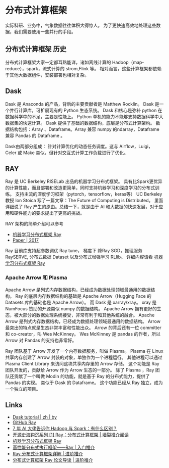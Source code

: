 # 分布式计算框架

实际科研、业务中，气象数据往往体积大得惊人。
为了更快速高效地处理这些数据，我们需要使用一些并行的手段。

## 分布式计算框架 历史

分布式计算框架大家一定都耳熟能详，诸如离线计算的 Hadoop（map-reduce），spark，流式计算的 strom,Flink 等。
相对而言，这些计算框架都依赖于其他大数据组件，安装部署也相对复杂。

## Dask

Dask 是 Anaconda 的产品，背后的主要贡献者是 Matthew Rocklin。
Dask 是一个并行计算库，可扩展现有的 Python 生态系统。
Dask 和核心是弥补 python 在数据科学中的不足，主要是性能上。
Python 单机的能力不能够支持数据科学中大数据集的快速计算。
Dask 提供了基础的数据结构，底层是分布式计算架构。
数据结构包括：Array 、Dataframe。Array 兼容 numpy 的ndarray，Dataframe 兼容 Pandas 的 Dataframe 。

Dask由两部分组成：
针对计算优化的动态任务调度。这与 Airflow，Luigi，Celer 或 Make 类似，但针对交互式计算工作负载进行了优化。

## RAY

Ray 是 UC Berkeley RISELab 出品的机器学习分布式框架。
具有比Spark更优异的计算性能，而且部署和改造更简单，同时支持机器学习和深度学习的分布式训练。
支持主流的深度学习框架（pytorch，tensorflow，keras等）
UC Berkeley 教授 Ion Stoica 写了一篇文章：The Future of Computing is Distributed。
里面详细说了 Ray 产生的原由。总结一下，就是由于 AI 和大数据的快速发展，对于应用和硬件能力的要求提出了更高的挑战。

RAY 架构的简单介绍可以参考
- [机器学习分布式框架 Ray](#Links)
- [Paper | 2017](https://arxiv.org/abs/1712.05889)

Ray 目前库支持超参数调优 Ray tune， 梯度下 降Ray SGD，推理服务 RaySERVE, 分布式数据 Dataset 以及分布式增强学习 RLlib。
详细内容请看 [机器学习分布式框架 Ray](#Links)

### Apache Arrow 和 Plasma

Apache Arrow 是列式内存数据结构，已经成为数据处理领域最通用的数据结构。
Ray 的底层内存数据结构的基础是 Apache Arrow（Hugging Face 的 Datasets 库的基础也是 Apache Arrow）。
而 Dask 是 xarray/xray。
xray 是 NumFocus 赞助的开源类似 numpy 的数据结构。
Apache Arrow 拥有更好的生态，被大部分的数据处理系统接受，非常有利于和其他系统的融合。
Apache Arrow 是列式内存数据结构，已经成为数据处理领域最通用的数据结构。
Arrow 最突出的特点就是生态非常丰富和性能出众。
Arrow 的背后还有一位 committer 和 co-creator，叫 Wes McKinney。
Wes McKinney 是 pandas 的作者，所以 Arrow 对 Pandas 的支持也非常好。

Ray 团队基于 Arrow 开发了一个内存数据服务，叫做 Plasma。
Plasma 在 Linux 共享内存创建了 Arrow 封装的对象，单独作为一个进程运行。
其他进程可以通过 Plasma Client Library 来访问这块共享内存里的 Arrow 存储。
这个功能是 Ray 团队开发的，贡献给 Arrow 作为 Arrow 生态的一部分。
除了 Plasma ，Ray 团队还贡献了一个叫做 Modin 的功能，就是基于 Ray 的分布式能力，提供了 Pandas 的实现。
类似于 Dask 的 Dataframe。
这个功能已经从 Ray 独立，成为一个独立的项目。

## Links

- [Dask tutorial | zh | by ](https://blog.perillaroc.wang/post/2021/07/2021-07-10-dask-tutorial-overview/)
- [GitHub Ray](https://github.com/ray-project/ray)
- [7 年 AI 大佬告诉你 Hadoop 与 Spark：有什么区别？](https://zhuanlan.zhihu.com/p/395444161)
- [开源史海钩沉系列 [1] Ray：分布式计算框架 | 墙裂推介阅读](http://gaocegege.com/Blog/why-do-i-like-ray)
- [机器学习分布式框架 Ray](https://jishuin.proginn.com/p/763bfbd656e3)
- [高性能分布式执行框架——Ray | 入门推介](https://www.cnblogs.com/fanzhidongyzby/p/7901139.html)
- [Ray 分布式计算框架详解 | 进阶推介](https://cloud.tencent.com/developer/news/685491)
- [分布式计算框架 Ray 论文导读 | 进阶推介](https://juejin.cn/post/7068672574531731469)